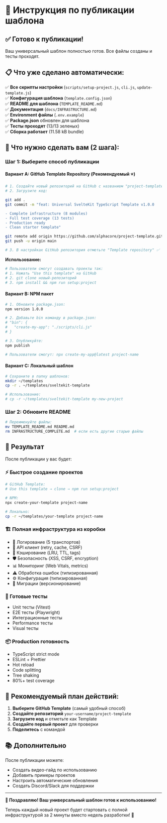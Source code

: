 # 🎯 Инструкция по публикации шаблона

## ✅ Готово к публикации!

Ваш универсальный шаблон полностью готов. Все файлы созданы и тесты проходят.

## 📋 Что уже сделано автоматически:

✅ **Все скрипты настройки** (`scripts/setup-project.js`, `cli.js`, `update-template.js`)  
✅ **Конфигурация шаблона** (`template.config.json`)  
✅ **README для шаблона** (`TEMPLATE_README.md`)  
✅ **Документация** (`docs/INFRASTRUCTURE.md`)  
✅ **Environment файлы** (`.env.example`)  
✅ **Package.json** обновлен для шаблона  
✅ **Тесты проходят** (13/13 зеленых)  
✅ **Сборка работает** (11.58 kB bundle)

## 🤝 Что нужно сделать вам (2 шага):

### Шаг 1: Выберите способ публикации

#### Вариант A: GitHub Template Repository (Рекомендуемый ⭐)

```bash
# 1. Создайте новый репозиторий на GitHub с названием "project-template"
# 2. Загрузите код:

git add .
git commit -m "feat: Universal SvelteKit TypeScript Template v1.0.0

- Complete infrastructure (8 modules)
- Full test coverage (13 tests)
- Production ready
- Clean starter template"

git remote add origin https://github.com/alphacore/project-template.git
git push -u origin main

# 3. В настройках GitHub репозитория отметьте "Template repository" ✅
```

**Использование:**

```bash
# Пользователи смогут создавать проекты так:
# 1. Нажать "Use this template" на GitHub
# 2. git clone новый-репозиторий
# 3. npm install && npm run setup:project
```

#### Вариант B: NPM пакет

```bash
# 1. Обновите package.json:
npm version 1.0.0

# 2. Добавьте bin команду в package.json:
# "bin": {
#   "create-my-app": "./scripts/cli.js"
# }

# 3. Опубликуйте:
npm publish

# Пользователи смогут: npx create-my-app@latest project-name
```

#### Вариант C: Локальный шаблон

```bash
# Сохраните в папку шаблонов:
mkdir ~/templates
cp -r . ~/templates/sveltekit-template

# Использование:
# cp -r ~/templates/sveltekit-template my-new-project
```

### Шаг 2: Обновите README

```bash
# Переименуйте файлы:
mv TEMPLATE_README.md README.md
rm INFRASTRUCTURE_COMPLETE.md  # если есть другие старые файлы
```

## 🎯 Результат

После публикации у вас будет:

### ⚡ Быстрое создание проектов

```bash
# GitHub Template:
# Use this template → clone → npm run setup:project

# NPM:
npx create-your-template project-name

# Локально:
cp -r ~/templates/your-template project-name
```

### 🏗️ Полная инфраструктура из коробки

- 📝 Логирование (5 транспортов)
- 🔄 API клиент (retry, cache, CSRF)
- 💾 Кэширование (LRU, TTL, tags)
- 🛡️ Безопасность (XSS, CSRF, encryption)
- 📊 Мониторинг (Web Vitals, metrics)
- ⚠️ Обработка ошибок (типизированная)
- ⚙️ Конфигурация (типизированная)
- 🔄 Миграции (версионирование)

### 🧪 Готовые тесты

- Unit тесты (Vitest)
- E2E тесты (Playwright)
- Интеграционные тесты
- Performance тесты
- Visual тесты

### 📦 Production готовность

- TypeScript strict mode
- ESLint + Prettier
- Hot reload
- Code splitting
- Tree shaking
- 80%+ test coverage

## 🚀 Рекомендуемый план действий:

1. **Выберите GitHub Template** (самый удобный способ)
2. **Создайте репозиторий** `your-username/project-template`
3. **Загрузите код** и отметьте как Template
4. **Создайте первый проект** для проверки
5. **Поделитесь** с командой

## 📚 Дополнительно

После публикации можете:

- Создать видео-гайд по использованию
- Добавить примеры проектов
- Настроить автоматические обновления
- Создать Discord/Slack для поддержки

---

**🎉 Поздравляю! Ваш универсальный шаблон готов к использованию!**

Теперь каждый новый проект будет стартовать с полной инфраструктурой за 2 минуты вместо недель разработки! 🚀
